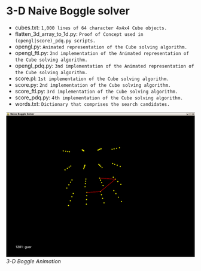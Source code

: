 # 3-D Naive Boggle solver

- cubes.txt: `1,000 lines of 64 character 4x4x4 Cube objects.`
- flatten_3d_array_to_1d.py: `Proof of Concept used in (opengl|score)_pdq.py scripts.`
- opengl.py: `Animated representation of the Cube solving algorithm.`
- opengl_ftl.py: `2nd implementation of the Animated representation of the Cube solving algorithm.`
- opengl_pdq.py: `3nd implementation of the Animated representation of the Cube solving algorithm.`
- score.pl: `1st implementation of the Cube solving algorithm.`
- score.py: `2nd implementation of the Cube solving algorithm.`
- score_ftl.py: `3rd implementation of the Cube solving algorithm.`
- score_pdq.py: `4th implementation of the Cube solving algorithm.`
- words.txt: `Dictionary that comprises the search candidates.`

![3-D Boggle Animation](boggle_animated.png)
*3-D Boggle Animation*
